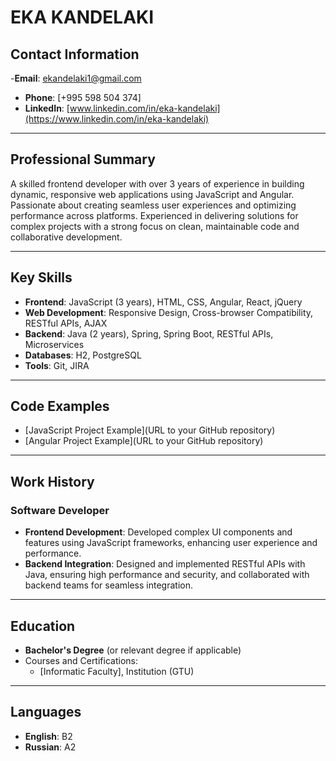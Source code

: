 # EKA KANDELAKI

## Contact Information
-**Email**: [ekandelaki1@gmail.com](mailto:ekandelaki1@gmail.com)
- **Phone**:  [+995 598 504 374]
- **LinkedIn**: [www.linkedin.com/in/eka-kandelaki](https://www.linkedin.com/in/eka-kandelaki)


---

## Professional Summary
A skilled frontend developer with over 3 years of experience in building dynamic, responsive web applications using JavaScript and Angular. Passionate about creating seamless user experiences and optimizing performance across platforms. Experienced in delivering solutions for complex projects with a strong focus on clean, maintainable code and collaborative development.

---

## Key Skills
- **Frontend**: JavaScript (3 years), HTML, CSS, Angular, React, jQuery
- **Web Development**: Responsive Design, Cross-browser Compatibility, RESTful APIs, AJAX
- **Backend**: Java (2 years), Spring, Spring Boot, RESTful APIs, Microservices
- **Databases**: H2, PostgreSQL
- **Tools**: Git, JIRA

---

## Code Examples
- [JavaScript Project Example](URL to your GitHub repository)
- [Angular Project Example](URL to your GitHub repository)

---

## Work History

###  Software Developer
- **Frontend Development**: Developed complex UI components and features using JavaScript frameworks, enhancing user experience and performance.
- **Backend Integration**: Designed and implemented RESTful APIs with Java, ensuring high performance and security, and collaborated with backend teams for seamless integration.



---

## Education
- **Bachelor's Degree** (or relevant degree if applicable)
- Courses and Certifications:
  - [Informatic  Faculty], Institution (GTU)

---

## Languages
- **English**: B2
- **Russian**: A2
